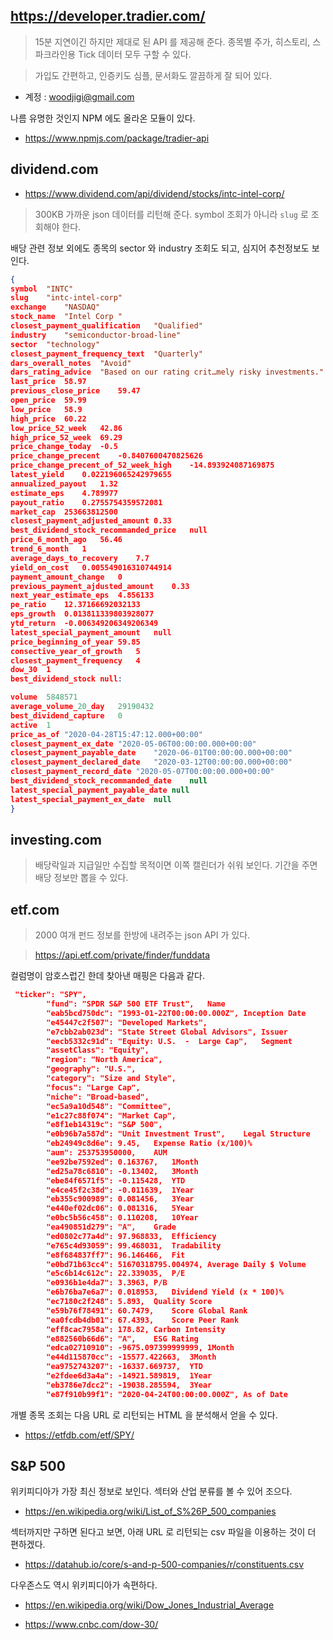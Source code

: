 ## https://developer.tradier.com/

> 15분 지연이긴 하지만 제대로 된 API 를 제공해 준다. 종목별 주가, 히스토리, 스파크라인용 Tick 데이터 모두 구할 수 있다. 

> 가입도 간편하고, 인증키도 심플, 문서화도 깔끔하게 잘 되어 있다. 

* 계정 : woodjigi@gmail.com

나름 유명한 것인지 NPM 에도 올라온 모듈이 있다.

* https://www.npmjs.com/package/tradier-api

## dividend.com

* https://www.dividend.com/api/dividend/stocks/intc-intel-corp/

> 300KB 가까운 json 데이터를 리턴해 준다. symbol 조회가 아니라 `slug` 로 조회해야 한다.

배당 관련 정보 외에도 종목의 sector 와 industry 조회도 되고, 심지어 추천정보도 보인다.

```json
{
symbol	"INTC"
slug	"intc-intel-corp"
exchange	"NASDAQ"
stock_name	"Intel Corp "
closest_payment_qualification	"Qualified"
industry	"semiconductor-broad-line"
sector	"technology"
closest_payment_frequency_text	"Quarterly"
dars_overall_notes	"Avoid"
dars_rating_advice	"Based on our rating crit…mely risky investments."
last_price	58.97
previous_close_price	59.47
open_price	59.99
low_price	58.9
high_price	60.22
low_price_52_week	42.86
high_price_52_week	69.29
price_change_today	-0.5
price_change_precent	-0.8407600470825626
price_change_precent_of_52_week_high	-14.893924087169875
latest_yield	0.022196065242979655
annualized_payout	1.32
estimate_eps	4.789977
payout_ratio	0.2755754359572081
market_cap	253663812500
closest_payment_adjusted_amount	0.33
best_dividend_stock_recommanded_price	null
price_6_month_ago	56.46
trend_6_month	1
average_days_to_recovery	7.7
yield_on_cost	0.005549016310744914
payment_amount_change	0
previous_payment_ajdusted_amount	0.33
next_year_estimate_eps	4.856133
pe_ratio	12.37166692032133
eps_growth	0.013811339803928077
ytd_return	-0.006349206349206349
latest_special_payment_amount	null
price_beginning_of_year	59.85
consective_year_of_growth	5
closest_payment_frequency	4
dow_30	1
best_dividend_stock	null:

volume	5848571
average_volume_20_day	29190432
best_dividend_capture	0
active	1
price_as_of	"2020-04-28T15:47:12.000+00:00"
closest_payment_ex_date	"2020-05-06T00:00:00.000+00:00"
closest_payment_payable_date	"2020-06-01T00:00:00.000+00:00"
closest_payment_declared_date	"2020-03-12T00:00:00.000+00:00"
closest_payment_record_date	"2020-05-07T00:00:00.000+00:00"
best_dividend_stock_recommanded_date	null
latest_special_payment_payable_date	null
latest_special_payment_ex_date	null
}
```

## investing.com

> 배당락일과 지급일만 수집할 목적이면 이쪽 캘린더가 쉬워 보인다. 기간을 주면 배당 정보만 뽑을 수 있다.

## etf.com

> 2000 여개 펀드 정보를 한방에 내려주는 json API 가 있다.

> https://api.etf.com/private/finder/funddata

컬럼명이 암호스럽긴 한데 찾아낸 매핑은 다음과 같다.

```json
 "ticker": "SPY",	
        "fund": "SPDR S&P 500 ETF Trust",	Name
        "eab5bcd750dc": "1993-01-22T00:00:00.000Z",	Inception Date
        "e45447c2f507": "Developed Markets",	
        "e7cbb2ab023d": "State Street Global Advisors",	Issuer
        "eecb5332c91d": "Equity: U.S.  -  Large Cap",	Segment
        "assetClass": "Equity",	
        "region": "North America",	
        "geography": "U.S.",	
        "category": "Size and Style",	
        "focus": "Large Cap",	
        "niche": "Broad-based",	
        "ec5a9a10d548": "Committee",	
        "e1c27c88f074": "Market Cap",	
        "e8f1eb14319c": "S&P 500",	
        "e0b96b7a587d": "Unit Investment Trust",	Legal Structure
        "eb24949c8d6e": 9.45,	Expense Ratio (x/100)%
        "aum": 253753950000,	AUM
        "ee92be7592ed": 0.163767,	1Month
        "ed25a78c6810": -0.13402,	3Month
        "ebe84f6571f5": -0.115428,	YTD
        "e4ce45f2c38d": -0.011639,	1Year
        "eb355c900989": 0.081456,	3Year
        "e440ef02dc06": 0.081316,	5Year
        "e0bc5b56c458": 0.110208,	10Year
        "ea490851d279": "A",	Grade
        "ed0802c77a4d": 97.968833,	Efficiency
        "e765c4d93059": 99.468031,	Tradability
        "e8f684837ff7": 96.146466,	Fit
        "e0bd71b63cc4": 51670318795.004974,	Average Daily $ Volume
        "e5c6b14c612c": 22.339035,	P/E
        "e0936b1e4da7": 3.3963,	P/B
        "e6b76ba7e6a7": 0.018953,	Dividend Yield (x * 100)%
        "ec7180c2f248": 5.893,	Quality Score
        "e59b76f78491": 60.7479,	Score Global Rank
        "ea0fcdb4db01": 67.4393,	Score Peer Rank
        "eff8cac7958a": 178.82,	Carbon Intensity
        "e882560b66d6": "A",	ESG Rating
        "edca02710910": -9675.097399999999,	1Month
        "e44d115870cc": -15577.422663,	3Month
        "ea9752743207": -16337.669737,	YTD
        "e2fdee6d3a4a": -14921.589819,	1Year
        "eb3786e7dcc2": -19038.285594,	3Year
        "e87f910b99f1": "2020-04-24T00:00:00.000Z",	As of Date
```

개별 종목 조회는 다음 URL 로 리턴되는 HTML 을 분석해서 얻을 수 있다.

* https://etfdb.com/etf/SPY/

## S&P 500

위키피디아가 가장 최신 정보로 보인다. 섹터와 산업 분류를 볼 수 있어 조으다.

* https://en.wikipedia.org/wiki/List_of_S%26P_500_companies

섹터까지만 구하면 된다고 보면, 아래 URL 로 리턴되는 csv 파일을 이용하는 것이 더 편하겠다.

* https://datahub.io/core/s-and-p-500-companies/r/constituents.csv

다우존스도 역시 위키피디아가 속편하다.

* https://en.wikipedia.org/wiki/Dow_Jones_Industrial_Average

* https://www.cnbc.com/dow-30/

